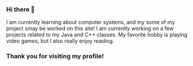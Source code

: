 ### Hi there 👋
I am currently learning about computer systems, and my some of my project smay be worked on this site! 
I am currently working on a few projects related to my Java and C++ classes. 
My favorite hobby is playing video games, but I also really enjoy reading. 
### Thank you for visiting my profile!
<!--
**EmilyGibbons1/EmilyGibbons1** is a ✨ _special_ ✨ repository because its `README.md` (this file) appears on your GitHub profile.

Here are some ideas to get you started:

- 🔭 I’m currently working on ...
- 🌱 I’m currently learning ...
- 👯 I’m looking to collaborate on ...
- 🤔 I’m looking for help with ...
- 💬 Ask me about ...
- 📫 How to reach me: ...
- 😄 Pronouns: ...
- ⚡ Fun fact: ...
-->
